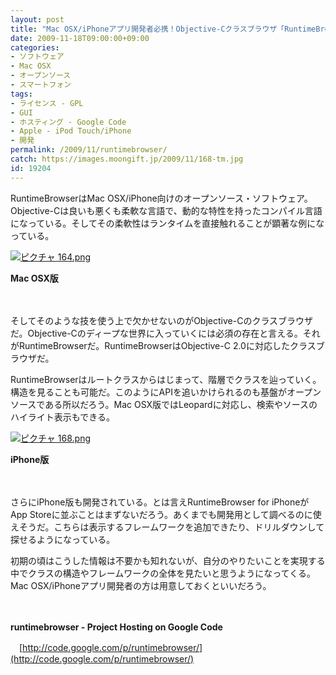 ```yaml
---
layout: post
title: "Mac OSX/iPhoneアプリ開発者必携！Objective-Cクラスブラウザ「RuntimeBrowser」"
date: 2009-11-18T09:00:00+09:00
categories:
- ソフトウェア
- Mac OSX
- オープンソース
- スマートフォン
tags: 
- ライセンス - GPL
- GUI
- ホスティング - Google Code
- Apple - iPod Touch/iPhone
- 開発
permalink: /2009/11/runtimebrowser/
catch: https://images.moongift.jp/2009/11/168-tm.jpg
id: 19204
---
```

RuntimeBrowserはMac OSX/iPhone向けのオープンソース・ソフトウェア。Objective-Cは良いも悪くも柔軟な言語で、動的な特性を持ったコンパイル言語になっている。そしてその柔軟性はランタイムを直接触れることが顕著な例になっている。

  

[![ピクチャ 164.png](https://images.moongift.jp/2009/11/164-tm.jpg)](https://images.moongift.jp/2009/11/164.png)  
  
**Mac OSX版**

  

　

  

そしてそのような技を使う上で欠かせないのがObjective-Cのクラスブラウザだ。Objective-Cのディープな世界に入っていくには必須の存在と言える。それがRuntimeBrowserだ。RuntimeBrowserはObjective-C 2.0に対応したクラスブラウザだ。

  
  
<!--more-->

RuntimeBrowserはルートクラスからはじまって、階層でクラスを辿っていく。構造を見ることも可能だ。このようにAPIを追いかけられるのも基盤がオープンソースである所以だろう。Mac OSX版ではLeopardに対応し、検索やソースのハイライト表示もできる。

  

[![ピクチャ 168.png](https://images.moongift.jp/2009/11/168-tm.jpg)](https://images.moongift.jp/2009/11/168.png)  
  
**iPhone版**

  

　

  

さらにiPhone版も開発されている。とは言えRuntimeBrowser for iPhoneがApp Storeに並ぶことはまずないだろう。あくまでも開発用として調べるのに使えそうだ。こちらは表示するフレームワークを追加できたり、ドリルダウンして探せるようになっている。

  

初期の頃はこうした情報は不要かも知れないが、自分のやりたいことを実現する中でクラスの構造やフレームワークの全体を見たいと思うようになってくる。Mac OSX/iPhoneアプリ開発者の方は用意しておくといいだろう。

  

　

  

**runtimebrowser - Project Hosting on Google Code**  
  
　[http://code.google.com/p/runtimebrowser/](http://code.google.com/p/runtimebrowser/)

  

